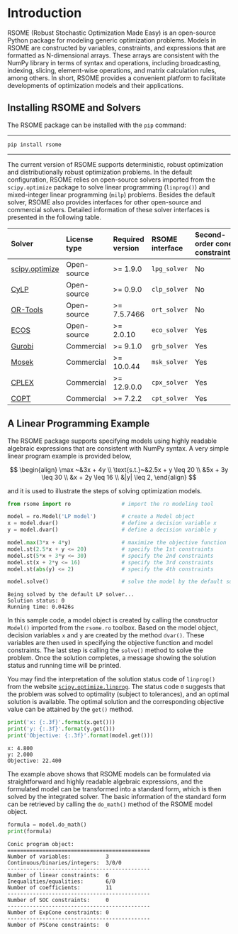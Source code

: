 <script src="https://cdn.mathjax.org/mathjax/latest/MathJax.js?config=TeX-AMS-MML_HTMLorMML" type="text/javascript"></script>

# Introduction

RSOME (Robust Stochastic Optimization Made Easy) is an open-source Python package for modeling generic optimization problems. Models in RSOME are constructed by variables, constraints, and expressions that are formatted as N-dimensional arrays. These arrays are consistent with the NumPy library in terms of syntax and operations, including broadcasting, indexing, slicing, element-wise operations, and matrix calculation rules, among others. In short, RSOME provides a convenient platform to facilitate developments of optimization models and their applications.


## Installing RSOME and Solvers

The RSOME package can be installed with the `pip` command:

***

`pip install rsome`

***

The current version of RSOME supports deterministic, robust optimization and distributionally robust optimization problems. In the default configuration, RSOME relies on open-source solvers imported from the `scipy.optimize` package to solve linear programming (`linprog()`) and mixed-integer linear programming (`milp`) problems. Besides the default solver, RSOME also provides interfaces for other open-source and commercial solvers. Detailed information of these solver interfaces is presented in the following table. 

| Solver | License  type | Required version | RSOME interface | Second-order cone constraints| Exponential cone constraints | Semidefiniteness constraints
|:-------|:--------------|:-----------------|:----------------|:------------------------|:---------------------|:--------------|
|[scipy.optimize](https://docs.scipy.org/doc/scipy/reference/optimize.html)| Open-source | >= 1.9.0 | `lpg_solver` | No | No | No |
|[CyLP](https://github.com/coin-or/cylp)| Open-source | >= 0.9.0 | `clp_solver` | No | No | No |
|[OR-Tools](https://developers.google.com/optimization/install) | Open-source | >= 7.5.7466 | `ort_solver` | No | No | No |
|[ECOS](https://github.com/embotech/ecos-python) | Open-source | >= 2.0.10 | `eco_solver` | Yes | Yes | No |
|[Gurobi](https://www.gurobi.com/documentation/9.0/quickstart_mac/ins_the_anaconda_python_di.html)| Commercial | >= 9.1.0 | `grb_solver` | Yes | No | No |
|[Mosek](https://docs.mosek.com/9.2/pythonapi/install-interface.html) | Commercial | >= 10.0.44 | `msk_solver` | Yes | Yes | Yes |
|[CPLEX](https://www.ibm.com/support/knowledgecenter/en/SSSA5P_12.8.0/ilog.odms.cplex.help/CPLEX/GettingStarted/topics/set_up/Python_setup.html) | Commercial | >= 12.9.0.0 | `cpx_solver` | Yes | No | No |
|[COPT](https://www.shanshu.ai/copt) | Commercial | >= 7.2.2 | `cpt_solver` | Yes | Yes | Yes |


## A Linear Programming Example

The RSOME package supports specifying models using highly readable algebraic expressions that are consistent with NumPy syntax. A very simple linear program example is provided below,

$$
\begin{align}
\max ~&3x + 4y \\
\text{s.t.}~&2.5x + y \leq 20 \\
&5x + 3y \leq 30 \\
&x + 2y \leq 16 \\
&|y| \leq 2,
\end{align}
$$

and it is used to illustrate the steps of solving optimization models.


```python
from rsome import ro                # import the ro modeling tool

model = ro.Model('LP model')        # create a Model object
x = model.dvar()                    # define a decision variable x
y = model.dvar()                    # define a decision variable y

model.max(3*x + 4*y)                # maximize the objective function
model.st(2.5*x + y <= 20)           # specify the 1st constraints
model.st(5*x + 3*y <= 30)           # specify the 2nd constraints
model.st(x + 2*y <= 16)             # specify the 3rd constraints
model.st(abs(y) <= 2)               # specify the 4th constraints

model.solve()                       # solve the model by the default solver
```

    Being solved by the default LP solver...
    Solution status: 0
    Running time: 0.0426s


In this sample code, a model object is created by calling the constructor `Model()` imported from the `rsome.ro` toolbox. Based on the model object, decision variables `x` and `y` are created by the method `dvar()`. These variables are then used in specifying the objective function and model constraints. The last step is calling the `solve()` method to solve the problem. Once the solution completes, a message showing the solution status and running time will be printed.

You may find the interpretation of the solution status code of `linprog()` from the website [`scipy.optimize.linprog`](https://docs.scipy.org/doc/scipy/reference/generated/scipy.optimize.linprog.html). The status code `0` suggests that the problem was solved to optimality (subject to tolerances), and an optimal solution is available. The optimal solution and the corresponding objective value can be attained by the `get()` method.


```python
print('x: {:.3f}'.format(x.get()))
print('y: {:.3f}'.format(y.get()))
print('Objective: {:.3f}'.format(model.get()))
```

    x: 4.800
    y: 2.000
    Objective: 22.400


The example above shows that RSOME models can be formulated via straightforward and highly readable algebraic expressions, and the formulated model can be transformed into a standard form, which is then solved by the integrated solver. The basic information of the standard form can be retrieved by calling the `do_math()` method of the RSOME model object.


```python
formula = model.do_math()
print(formula)
```

    Conic program object:
    =============================================
    Number of variables:           3
    Continuous/binaries/integers:  3/0/0
    ---------------------------------------------
    Number of linear constraints:  6
    Inequalities/equalities:       6/0
    Number of coefficients:        11
    ---------------------------------------------
    Number of SOC constraints:     0
    ---------------------------------------------
    Number of ExpCone constraints: 0
    ---------------------------------------------
    Number of PSCone constraints:  0

